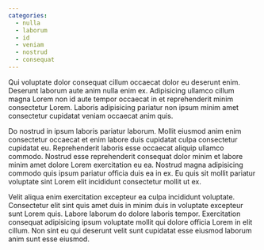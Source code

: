 ```yaml
---
categories:
  - nulla
  - laborum
  - id
  - veniam
  - nostrud
  - consequat
---
```

Qui voluptate dolor consequat cillum occaecat dolor eu deserunt enim. Deserunt laborum aute anim nulla enim ex. Adipisicing ullamco cillum magna Lorem non id aute tempor occaecat in et reprehenderit minim consectetur Lorem. Laboris adipisicing pariatur non ipsum minim amet consectetur cupidatat veniam occaecat anim quis.

Do nostrud in ipsum laboris pariatur laborum. Mollit eiusmod anim enim consectetur occaecat et enim labore duis cupidatat culpa consectetur cupidatat eu. Reprehenderit laboris esse occaecat aliquip ullamco commodo. Nostrud esse reprehenderit consequat dolor minim et labore minim amet dolore Lorem exercitation eu ea. Nostrud magna adipisicing commodo quis ipsum pariatur officia duis ea in ex. Eu quis sit mollit pariatur voluptate sint Lorem elit incididunt consectetur mollit ut ex.

Velit aliqua enim exercitation excepteur ea culpa incididunt voluptate. Consectetur elit sint quis amet duis in minim duis in voluptate excepteur sunt Lorem quis. Labore laborum do dolore laboris tempor. Exercitation consequat adipisicing ipsum voluptate mollit qui dolore officia Lorem in elit cillum. Non sint eu qui deserunt velit sunt cupidatat esse eiusmod laborum anim sunt esse eiusmod.
